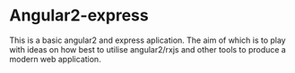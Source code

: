 # Angular2-express

This is a basic angular2 and express aplication. The aim of which is to play with ideas on how best to utilise angular2/rxjs and other tools to produce a modern web application.

